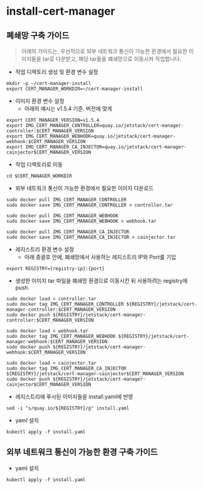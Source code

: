 # install-cert-manager
## 폐쇄망 구축 가이드
> 아래의 가이드는, 우선적으로 외부 네트워크 통신이 가능한 환경에서 필요한 이미지들을 tar로 다운받고, 해당 tar들을 폐쇄망으로 이동시켜 작업합니다. 

* 작업 디렉토리 생성 및 환경 변수 설정
```
mkdir -p ~/cert-manager-install
export CERT_MANAGER_WORKDIR=~/cert-manager-install
```

* 이미지 환경 변수 설정
  * 아래의 예시는 v1.5.4 기준. 버전에 맞게 
```
export CERT_MANAGER_VERSION=v1.5.4
export IMG_CERT_MANAGER_CONTROLLER=quay.io/jetstack/cert-manager-controller:$CERT_MANAGER_VERSION
export IMG_CERT_MANAGER_WEBHOOK=quay.io/jetstack/cert-manager-webhook:$CERT_MANAGER_VERSION
export IMG_CERT_MANAGER_CA_INJECTOR=quay.io/jetstack/cert-manager-cainjector$CERT_MANAGER_VERSION
```
* 작업 디렉토리로 이동
```
cd $CERT_MANAGER_WORKDIR
```
* 외부 네트워크 통신이 가능한 환경에서 필요한 이미지 다운로드
```
sudo docker pull IMG_CERT_MANAGER_CONTROLLER
sudo docker save IMG_CERT_MANAGER_CONTROLLER > controller.tar

sudo docker pull IMG_CERT_MANAGER_WEBHOOK
sudo docker save IMG_CERT_MANAGER_WEBHOOK > webhook.tar

sudo docker pull IMG_CERT_MANAGER_CA_INJECTOR
sudo docker save IMG_CERT_MANAGER_CA_INJECTOR > cainjector.tar
```
* 레지스트리 환경 변수 설정
  * 아래 중괄호 안에, 폐쇄망에서 사용하는 레지스트리 IP와 Port를 기입
```
export REGISTRY={registry-ip}:{port}
```

* 생성한 이미지 tar 파일을 폐쇄망 환경으로 이동시킨 뒤 사용하려는 registry에 push.
```
sudo docker load < controller.tar
sudo docker tag IMG_CERT_MANAGER_CONTROLLER ${REGISTRY}/jetstack/cert-manager-controller:$CERT_MANAGER_VERSION
sudo docker push ${REGISTRY}/jetstack/cert-manager-controller:$CERT_MANAGER_VERSION

sudo docker load < webhook.tar
sudo docker tag IMG_CERT_MANAGER_WEBHOOK ${REGISTRY}/jetstack/cert-manager-webhook:$CERT_MANAGER_VERSION
sudo docker push ${REGISTRY}/jetstack/cert-manager-webhook:$CERT_MANAGER_VERSION

sudo docker load < cainjector.tar
sudo docker tag IMG_CERT_MANAGER_CA_INJECTOR ${REGISTRY}/jetstack/cert-manager-cainjector$CERT_MANAGER_VERSION
sudo docker push ${REGISTRY}/jetstack/cert-manager-cainjector$CERT_MANAGER_VERSION
```

* 레지스트리에 푸시된 이미지들을 install.yaml에 반영
```
sed -i "s/quay.io/${REGISTRY}/g" install.yaml	 	 
```

* yaml 설치
```
kubectl apply -f install.yaml
```

## 외부 네트워크 통신이 가능한 환경 구축 가이드
* yaml 설치
```
kubectl apply -f install.yaml
```
